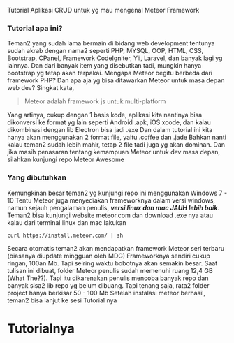 Tutorial Aplikasi CRUD untuk yg mau mengenal Meteor Framework

### Tutorial apa ini?

Teman2 yang sudah lama bermain di bidang web development tentunya sudah akrab dengan nama2 seperti PHP, MYSQL, OOP, HTML, CSS, Bootstrap, CPanel, Framework CodeIgniter, Yii, Laravel, dan banyak lagi yg lainnya. Dan dari banyak item yang disebutkan tadi, mungkin hanya bootstrap yg tetap akan terpakai.
Mengapa Meteor begitu berbeda dari framework PHP? Dan apa aja yg bisa ditawarkan Meteor untuk masa depan web dev? Singkat kata,
> Meteor adalah framework js untuk multi-platform

Yang artinya, cukup dengan 1 basis kode, aplikasi kita nantinya bisa dikonversi ke format yg lain seperti Android .apk, iOS xcode, dan kalau dikombinasi dengan lib Electron bisa jadi .exe Dan dalam tutorial ini kita hanya akan menggunakan 2 format file, yaitu .coffee dan .jade Bahkan nanti kalau teman2 sudah lebih mahir, tetap 2 file tadi juga yg akan dominan. Dan jika masih penasaran tentang kemampuan Meteor untuk dev masa depan, silahkan kunjungi repo Meteor Awesome

### Yang dibutuhkan

Kemungkinan besar teman2 yg kunjungi repo ini menggunakan Windows 7 - 10 Tentu Meteor juga menyediakan frameworknya dalam versi windows, namun sejauh pengalaman penulis,
***versi linux dan mac JAUH lebih baik***. Teman2 bisa kunjungi website meteor.com dan download .exe nya atau kalau dari terminal linux dan mac lakukan
```
curl https://install.meteor.com/ | sh 
```
Secara otomatis teman2 akan mendapatkan framework Meteor seri terbaru (biasanya diupdate mingguan oleh MDG) Frameworknya sendiri cukup ringan, 100an Mb. Tapi seiring waktu bobotnya akan semakin besar. Saat tulisan ini dibuat, folder Meteor penulis sudah memenuhi ruang 12,4 GB (What The??). Tapi itu dikarenakan penulis mencoba banyak repo dan banyak sisa2 lib repo yg belum dibuang. Tapi tenang saja, rata2 folder project hanya berkisar 50 - 100 Mb Setelah instalasi meteor berhasil, teman2 bisa lanjut ke sesi Tutorial nya

# Tutorialnya
